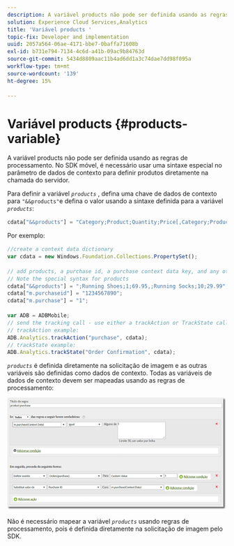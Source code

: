 ```yaml
---
description: A variável products não pode ser definida usando as regras de processamento. No SDK móvel, é necessário usar uma sintaxe especial no parâmetro de dados de contexto para definir produtos diretamente na chamada do servidor.
solution: Experience Cloud Services,Analytics
title: 'Variável products '
topic-fix: Developer and implementation
uuid: 2057a564-06ae-4171-bbe7-0baffa71608b
exl-id: b731e794-7134-4c6d-a41b-09ac9b84763d
source-git-commit: 5434d8809aac11b4ad6dd1a3c74dae7dd98f095a
workflow-type: tm+mt
source-wordcount: '139'
ht-degree: 15%

---
```


# Variável products {#products-variable}

A variável products não pode ser definida usando as regras de processamento. No SDK móvel, é necessário usar uma sintaxe especial no parâmetro de dados de contexto para definir produtos diretamente na chamada do servidor.

Para definir a variável *`products`* , defina uma chave de dados de contexto para `"&&products"`e defina o valor usando a sintaxe definida para a variável *`products`*:

```js
cdata["&&products"] = "Category;Product;Quantity;Price[,Category;Product;Quantity;Price]";
```

Por exemplo:

```js
//create a context data dictionary 
var cdata = new Windows.Foundation.Collections.PropertySet(); 
 
// add products, a purchase id, a purchase context data key, and any other data you want to collect. 
// Note the special syntax for products 
cdata["&&products"] = ";Running Shoes;1;69.95,;Running Socks;10;29.99"; 
cdata["m.purchaseid"] = "1234567890"; 
cdata["m.purchase"] = "1"; 
 
var ADB = ADBMobile; 
// send the tracking call - use either a trackAction or TrackState call. 
// trackAction example: 
ADB.Analytics.trackAction("purchase", cdata); 
// trackState example: 
ADB.Analytics.trackState("Order Confirmation", cdata);
```

*`products`* é definida diretamente na solicitação de imagem e as outras variáveis são definidas como dados de contexto. Todas as variáveis de dados de contexto devem ser mapeadas usando as regras de processamento:

![](assets/products-procrules.png)

Não é necessário mapear a variável *`products`* usando regras de processamento, pois é definida diretamente na solicitação de imagem pelo SDK.
